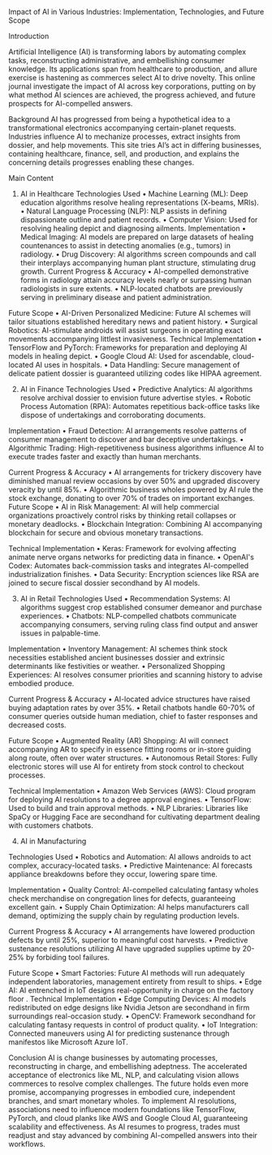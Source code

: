 Impact of AI in Various Industries: Implementation, Technologies, and Future Scope

Introduction

Artificial Intelligence (AI) is transforming labors by automating complex tasks, reconstructing administrative, and embellishing consumer knowledge. Its applications span from healthcare to production, and allure exercise is hastening as commerces select AI to drive novelty. This online journal investigate the impact of AI across key corporations, putting on by what method AI sciences are achieved, the progress achieved, and future prospects for   AI-compelled answers.

Background
AI has progressed from being a hypothetical idea to a transformational electronics accompanying certain-planet requests. Industries influence AI to mechanize processes, extract insights from dossier, and help movements. This site tries AI’s act in differing businesses, containing healthcare, finance, sell, and production, and explains the concerning details progresses enabling these changes.

Main Content
1. AI in Healthcare
Technologies Used
• Machine Learning (ML): Deep education algorithms resolve healing representations (X-beams, MRIs).
• Natural Language Processing (NLP): NLP assists in defining dispassionate outline and patient records.
• Computer Vision: Used for resolving healing depict and diagnosing ailments.
Implementation
• Medical Imaging: AI models are prepared on large datasets of healing countenances to assist in detecting anomalies (e.g., tumors) in radiology.
• Drug Discovery: AI algorithms screen compounds and call their interplays accompanying human plant structure, stimulating drug growth.
Current Progress & Accuracy
• AI-compelled demonstrative forms in radiology attain accuracy levels nearly or surpassing human radiologists in sure extents.
• NLP-located chatbots are previously serving in preliminary disease and patient administration.


Future Scope
• AI-Driven Personalized Medicine: Future AI schemes will tailor situations established hereditary news and patient history.
• Surgical Robotics: AI-stimulate androids will assist surgeons in operating exact movements accompanying littlest invasiveness.
Technical Implementation
• TensorFlow and PyTorch: Frameworks for preparation and deploying AI models in healing depict.
• Google Cloud AI: Used for ascendable, cloud-located AI uses in hospitals.
• Data Handling: Secure management of delicate patient dossier is guaranteed utilizing codes like HIPAA agreement.

2. AI in Finance
Technologies Used
• Predictive Analytics: AI algorithms resolve archival dossier to envision future advertise styles.
• Robotic Process Automation (RPA): Automates repetitious back-office tasks like dispose of undertakings and corroborating documents.

Implementation
• Fraud Detection: AI arrangements resolve patterns of consumer management to    discover and bar deceptive undertakings.
• Algorithmic Trading: High-repetitiveness business algorithms influence AI to execute trades faster and exactly than human merchants.

Current Progress & Accuracy
• AI arrangements for trickery discovery have diminished manual review occasions    by over 50% and upgraded discovery veracity by until 85%.
• Algorithmic business wholes powered by AI rule the stock exchange, donating to over 70% of trades on important exchanges.
Future Scope
• AI in Risk Management: AI will help commercial organizations proactively control risks by thinking retail collapses or monetary deadlocks.
• Blockchain Integration: Combining AI accompanying blockchain for secure and obvious monetary transactions.


Technical Implementation
• Keras: Framework for evolving affecting animate nerve organs networks for predicting data in finance.
• OpenAI's Codex: Automates back-commission tasks and integrates AI-compelled industrialization finishes.
• Data Security: Encryption sciences like RSA are joined to secure fiscal dossier secondhand by AI models.

3. AI in Retail
Technologies Used
• Recommendation Systems: AI algorithms suggest crop established consumer demeanor and purchase experiences.
• Chatbots: NLP-compelled chatbots communicate accompanying consumers, serving ruling class find output and answer issues in palpable-time.

Implementation
• Inventory Management: AI schemes think stock necessities established ancient businesses dossier and extrinsic determinants like festivities or weather.
• Personalized Shopping Experiences: AI resolves consumer priorities and scanning history to advise embodied produce.

Current Progress & Accuracy
• AI-located advice structures have raised buying adaptation rates by over 35%.
• Retail chatbots handle 60-70% of consumer queries outside human mediation, chief to faster responses and decreased costs.

Future Scope
• Augmented Reality (AR) Shopping: AI will connect accompanying AR to specify in essence fitting rooms or in-store guiding along route, often over water structures.
• Autonomous Retail Stores: Fully electronic stores will use AI for entirety from stock control to checkout processes.

Technical Implementation
• Amazon Web Services (AWS): Cloud program for deploying AI resolutions to a degree approval engines.
• TensorFlow: Used to build and train approval methods.
• NLP Libraries: Libraries like SpaCy or Hugging Face are secondhand for cultivating department dealing with customers chatbots.

4. AI in Manufacturing

Technologies Used
• Robotics and Automation: AI allows androids to act complex, accuracy-located tasks.
• Predictive Maintenance: AI forecasts appliance breakdowns before they occur, lowering spare time.

Implementation
• Quality Control: AI-compelled calculating fantasy wholes check merchandise on congregation lines for defects, guaranteeing excellent gain.
• Supply Chain Optimization: AI helps manufacturers call demand, optimizing the supply chain by regulating production levels.

Current Progress & Accuracy
• AI arrangements have lowered production defects by until 25%, superior to meaningful cost harvests.
• Predictive sustenance resolutions utilizing AI have upgraded supplies uptime by 20-25% by forbiding tool failures.

Future Scope
• Smart Factories: Future AI methods will run adequately independent laboratories, management entirety from result to ships.
• Edge AI: AI entrenched in IoT designs real-opportunity in charge on the factory floor
.
Technical Implementation
• Edge Computing Devices: AI models redistributed on edge designs like Nvidia Jetson are secondhand in firm surroundings real-occasion study.
• OpenCV: Framework secondhand for calculating fantasy requests in control of product quality.
• IoT Integration: Connected maneuvers using AI for predicting sustenance through manifestos like Microsoft Azure IoT.

Conclusion
AI is change businesses by automating processes, reconstructing in charge, and embellishing adeptness. The accelerated acceptance of electronics like ML, NLP, and calculating vision allows commerces to resolve complex challenges. The future holds even more promise, accompanying progresses in embodied cure, independent branches, and smart monetary wholes.
To implement AI resolutions, associations need to influence modern foundations like TensorFlow, PyTorch, and cloud planks like AWS and Google Cloud AI, guaranteeing scalability and effectiveness. As AI resumes to progress, trades must readjust and stay advanced by combining AI-compelled answers into their workflows.

